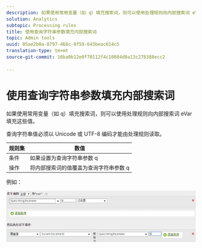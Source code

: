 ```yaml
---
description: 如果使用常用变量（如 q）填充搜索词，则可以使用处理规则向内部搜索词 eVar 填充这些值。
solution: Analytics
subtopic: Processing rules
title: 使用查询字符串参数填充内部搜索词
topic: Admin tools
uuid: 05ae2b0a-8797-468c-8f59-643beac614c5
translation-type: tm+mt
source-git-commit: 16ba0b12e0f70112f4c10804d0a13c278388ecc2

---
```



# 使用查询字符串参数填充内部搜索词

如果使用常用变量（如 q）填充搜索词，则可以使用处理规则向内部搜索词 eVar 填充这些值。

查询字符串值必须以 Unicode 或 UTF-8 编码才能由处理规则读取。

| 规则集 | 数值 |
|---|---|
| 条件 | 如果设置为查询字符串参数 q |
| 操作 | 将内部搜索词的值覆盖为查询字符串参数 q |

例如：

![](assets/populate-internal-search-terms.png)

